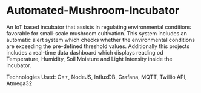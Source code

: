 # Automated-Mushroom-Incubator

An IoT based incubator that assists in regulating environmental conditions favorable for small-scale mushroom cultivation. This system includes an automatic alert system which checks whether the environmental conditions are exceeding the pre-defined threshold values. Additionally this projects includes a real-time data dashboard which displays reading od Temperature, Humidity, Soil Moisture and Light Intensity inside the incubator.

Technologies Used: C++, NodeJS, InfluxDB, Grafana, MQTT, Twillio API, Atmega32
